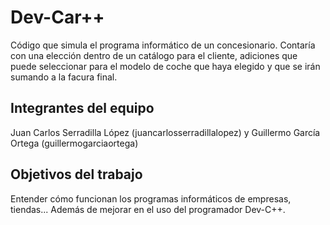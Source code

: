 # Dev-Car++

Código que simula el programa informático de un concesionario. Contaría con una elección dentro de un catálogo para el cliente, adiciones que puede seleccionar para el modelo de coche que haya elegido y que se irán sumando a la facura final.

## Integrantes del equipo

Juan Carlos Serradilla López (juancarlosserradillalopez) y Guillermo García Ortega (guillermogarciaortega)

## Objetivos del trabajo

Entender cómo funcionan los programas informáticos de empresas, tiendas... Además de mejorar en el uso del programador Dev-C++.
